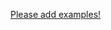 
[Please add examples!](https://github.com/arrdem/grimoire/edit/master/_includes/1.6.0/clojure.core/hash_DASH_unordered_DASH_coll/examples.md)
